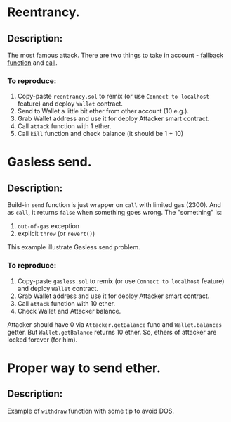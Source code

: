 # Reentrancy. 

## Description:
The most famous attack. There are two things to take in account - 
[fallback function](http://solidity.readthedocs.io/en/develop/contracts.html#fallback-function) and
[call](https://ethereum.stackexchange.com/questions/3667/difference-between-call-callcode-and-delegatecall).

### To reproduce:

1. Copy-paste `reentrancy.sol` to remix (or use `Connect to localhost` feature) and deploy `Wallet` contract.
2. Send to Wallet a little bit ether from other account (10 e.g.).
3. Grab Wallet address and use it for deploy Attacker smart contract.
4. Call `attack` function with 1 ether.
5. Call `kill` function and check balance (it should be 1 + 10)


# Gasless send. 

## Description:
Build-in `send` function is just wrapper on `call` with limited gas (2300). And as `call`, it returns `false` when something goes wrong. 
The "something" is:
1. `out-of-gas` exception
2. explicit `throw` (or `revert()`) 

This example illustrate Gasless send problem.

### To reproduce:

1. Copy-paste `gasless.sol` to remix (or use `Connect to localhost` feature) and deploy `Wallet` contract.
2. Grab Wallet address and use it for deploy Attacker smart contract.
3. Call `attack` function with 10 ether.
4. Check Wallet and Attacker balance. 

Attacker should have 0 via `Attacker.getBalance` func and `Wallet.balances` getter. But `Wallet.getBalance` returns 10 ether.
So, ethers of attacker are locked forever (for him).

# Proper way to send ether. 

## Description:
Example of `withdraw` function with some tip to avoid DOS.
